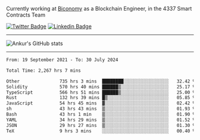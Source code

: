 Currently working at [Biconomy](https://biconomy.io/) as a Blockchain Engineer, in the 4337 Smart Contracts Team

 [![Twitter Badge](https://img.shields.io/badge/-@ankurdubey521-1ca0f1?style=flat-square&labelColor=1ca0f1&logo=twitter&logoColor=white&link=https://twitter.com/ankurdubey521)](https://twitter.com/ankurdubey521) [![Linkedin Badge](https://img.shields.io/badge/-ankurdubey521-blue?style=flat-square&logo=Linkedin&logoColor=white&link=https://www.linkedin.com/in/ankurdubey521/)](https://www.linkedin.com/in/ankurdubey521/)

<hr/>

![Ankur's GitHub stats](https://github-readme-stats.vercel.app/api?username=ankurdubey521&count_private=true&theme=radical)

<hr/>

<!--START_SECTION:waka-->

```txt
From: 19 September 2021 - To: 30 July 2024

Total Time: 2,267 hrs 7 mins

Other               735 hrs 3 mins  ████████░░░░░░░░░░░░░░░░░   32.42 %
Solidity            570 hrs 40 mins ██████▒░░░░░░░░░░░░░░░░░░   25.17 %
TypeScript          566 hrs 51 mins ██████▒░░░░░░░░░░░░░░░░░░   25.00 %
Rust                132 hrs 39 mins █▒░░░░░░░░░░░░░░░░░░░░░░░   05.85 %
JavaScript          54 hrs 45 mins  ▓░░░░░░░░░░░░░░░░░░░░░░░░   02.42 %
sh                  43 hrs 43 mins  ▒░░░░░░░░░░░░░░░░░░░░░░░░   01.93 %
Bash                43 hrs 1 min    ▒░░░░░░░░░░░░░░░░░░░░░░░░   01.90 %
YAML                34 hrs 29 mins  ▒░░░░░░░░░░░░░░░░░░░░░░░░   01.52 %
JSON                29 hrs 27 mins  ▒░░░░░░░░░░░░░░░░░░░░░░░░   01.30 %
TeX                 9 hrs 3 mins    ░░░░░░░░░░░░░░░░░░░░░░░░░   00.40 %
```

<!--END_SECTION:waka-->
